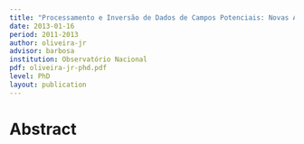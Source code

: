 ```yaml
---
title: "Processamento e Inversão de Dados de Campos Potenciais: Novas Abordagens"
date: 2013-01-16
period: 2011-2013
author: oliveira-jr
advisor: barbosa
institution: Observatório Nacional
pdf: oliveira-jr-phd.pdf
level: PhD
layout: publication
---
```


# Abstract


